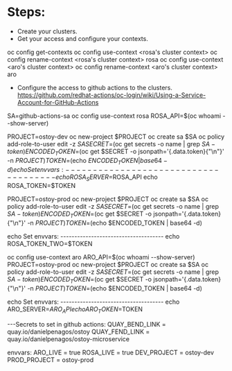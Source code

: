 # Steps:
- Create your clusters.
- Get your access and configure your contexts.

oc config get-contexts
oc config use-context <rosa's cluster context>
oc config rename-context <rosa's cluster context> rosa
oc config use-context <aro's cluster context>
oc config rename-context <aro's cluster context> aro

- Configure the access to github actions to the clusters.
https://github.com/redhat-actions/oc-login/wiki/Using-a-Service-Account-for-GitHub-Actions

SA=github-actions-sa
oc config use-context rosa
ROSA_API=$(oc whoami --show-server)

PROJECT=ostoy-dev
oc new-project $PROJECT
oc create sa $SA
oc policy add-role-to-user edit -z $SA
SECRET=$(oc get secrets -o name | grep $SA-token)
ENCODED_TOKEN=$(oc get $SECRET -o jsonpath='{.data.token}{"\n"}' -n $PROJECT )
TOKEN=$(echo $ENCODED_TOKEN | base64 -d)
echo Set envvars: ------------------------------------- 
echo ROSA_SERVER=$ROSA_API
echo ROSA_TOKEN=$TOKEN

PROJECT=ostoy-prod 
oc new-project $PROJECT
oc create sa $SA
oc policy add-role-to-user edit -z $SA
SECRET=$(oc get secrets -o name | grep $SA-token)
ENCODED_TOKEN=$(oc get $SECRET -o jsonpath='{.data.token}{"\n"}' -n $PROJECT )
TOKEN=$(echo $ENCODED_TOKEN | base64 -d)

echo Set envvars: ------------------------------------- 
echo ROSA_TOKEN_TWO=$TOKEN


oc config use-context aro
ARO_API=$(oc whoami --show-server)
PROJECT=ostoy-prod 
oc new-project $PROJECT
oc create sa $SA
oc policy add-role-to-user edit -z $SA
SECRET=$(oc get secrets -o name | grep $SA-token)
ENCODED_TOKEN=$(oc get $SECRET -o jsonpath='{.data.token}{"\n"}' -n $PROJECT )
TOKEN=$(echo $ENCODED_TOKEN | base64 -d) 

echo Set envvars: ------------------------------------- 
echo ARO_SERVER=$ARO_API
echo ARO_TOKEN=$TOKEN

---Secrets to set in github actions:
QUAY_BEND_LINK = quay.io/danielpenagos/ostoy
QUAY_FEND_LINK = quay.io/danielpenagos/ostoy-microservice

envvars:
ARO_LIVE = true
ROSA_LIVE = true
DEV_PROJECT = ostoy-dev
PROD_PROJECT = ostoy-prod



